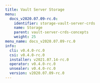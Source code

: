 ```yaml
---
title: Vault Server Storage
menu:
  docs_v2020.07.09-rc.0:
    identifier: storage-vault-server-crds
    name: Storage
    parent: vault-server-crds-concepts
    weight: 25
menu_name: docs_v2020.07.09-rc.0
info:
  cli: v0.4.0-rc.0
  csi: v0.4.0-rc.0
  installer: v2021.07.14-rc.0
  operator: v0.4.0-rc.0
  unsealer: v0.4.0-rc.0
  version: v2020.07.09-rc.0
---
```


